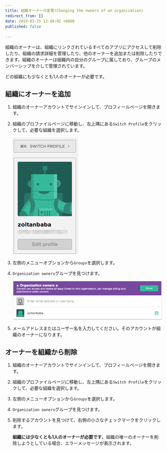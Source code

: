 ```yaml
---
title: 組織オーナーの変更(Changing the owners of an organization)
redirect_from: []
date: 2019-03-25 13:49:02 +0000
published: false

---
```

組織のオーナーは、組織にリンクされているすべてのアプリにアクセスして削除したり、組織の請求詳細を管理したり、他のオーナーを追加または削除したりできます。組織のオーナーは組織内の自分のグループに属しており、グループのメンバーシップを介して管理されています。

どの組織にも少なくとも1人のオーナーが必要です。

## 組織にオーナーを追加

1. 組織のオーナーアカウントでサインインして、プロフィールページを開きます。
2. 組織のプロファイルページに移動し、左上隅にある`Switch Profile`をクリックして、必要な組織を選択します。

   ![Screenshot](/img/team-management/organization/switch-profile-2.png)
3. 左側のメニューオプションから`Groups`を選択します。
4. `Organization owners`グループを見つけます。

   ![Screenshot](/img/team-management/organization/org-owners.png)
5. メールアドレスまたはユーザー名を入力してください。そのアカウントが組織のオーナーになります。

## オーナーを組織から削除

1. 組織のオーナーアカウントでサインインして、プロフィールページを開きます。
2. 組織のプロファイルページに移動し、左上隅にある`Switch Profile`をクリックして、必要な組織を選択します。
3. 左側のメニューオプションから`Groups`を選択します。
4. `Organization owners`グループを見つけます。
5. 削除するアカウントを見つけて、右側の小さなチェックマークをクリックします。

    **組織には少なくとも1人のオーナーが必要です**。組織の唯一のオーナーを削除しようとしている場合、エラーメッセージが表示されます。